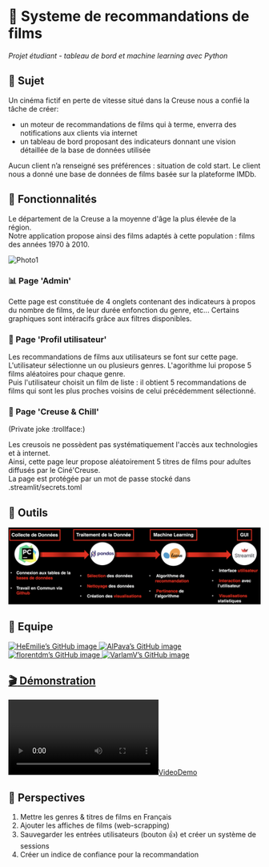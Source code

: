 # :movie_camera: Systeme de recommandations de films
*Projet étudiant - tableau de bord et machine learning avec Python*

## :beginner: Sujet
Un cinéma fictif en perte de vitesse situé dans la Creuse nous a confié la tâche de créer:
- un moteur de recommandations de films qui à terme, enverra des notifications aux clients via internet
- un tableau de bord proposant des indicateurs donnant une vision détaillée de la base de données utilisée

Aucun client n’a renseigné ses préférences : situation de cold start.
Le client nous a donné une base de données de films basée sur la plateforme IMDb.

## :dart: Fonctionnalités

Le département de la Creuse a la moyenne d'âge la plus élevée de la région.  
Notre application propose ainsi des films adaptés à cette population : films des années 1970 à 2010.

![Photo1](https://github.com/AlPava/Systeme-de-recommandations-de-films/blob/b05f0506deb5b4732c70d4904c52e062395a5b8f/Photos/Page%20d'Accueil.png)

### :bar_chart: Page 'Admin'

Cette page est constituée de 4 onglets contenant des indicateurs à propos du nombre de films, de leur durée enfonction du genre, etc...
Certains graphiques sont intéracifs grâce aux filtres disponibles.

### :massage: Page 'Profil utilisateur'

Les recommandations de films aux utilisateurs se font sur cette page.  
L'utilisateur sélectionne un ou plusieurs genres. L'agorithme lui propose 5 films aléatoires pour chaque genre.  
Puis l'utilisateur choisit un film de liste : il obtient 5 recommandations de films qui sont les plus proches voisins de celui précédemment sélectionné.

### :underage: Page 'Creuse & Chill'

(Private joke :trollface:)

Les creusois ne possèdent pas systématiquement l'accès aux technologies et à internet.  
Ainsi, cette page leur propose aléatoirement 5 titres de films pour adultes diffusés par le Ciné'Creuse.  
La page est protégée par un mot de passe stocké dans .streamlit/secrets.toml

## :wrench: Outils

![Photo2](https://github.com/AlPava/Systeme-de-recommandations-de-films/blob/b05f0506deb5b4732c70d4904c52e062395a5b8f/Photos/Sche%CC%81ma%20de%20principe.png)

## :handshake: Equipe

<a href="https://github.com/HeEmilie" target="_blank" rel="noopener noreferrer"><img src="https://crd.so/i/HeEmilie?dark&removeLink" alt="HeEmilie’s GitHub image" width="400" height="208.5" />
<a href="https://github.com/AlPava" target="_blank" rel="noopener noreferrer"><img src="https://crd.so/i/AlPava?dark&removeLink" alt="AlPava’s GitHub image" width="400" height="208.5" />
<a href="https://github.com/florentdm" target="_blank" rel="noopener noreferrer"><img src="https://crd.so/i/florentdm?dark&removeLink" alt="florentdm’s GitHub image" width="400" height="208.5" />
<a href="https://github.com/VarlamV" target="_blank" rel="noopener noreferrer"><img src="https://crd.so/i/VarlamV?dark&removeLink" alt="VarlamV’s GitHub image" width="400" height="208.5" />

## :clapper: Démonstration

![VideoDemo](https://github.com/AlPava/Systeme-de-recommandations-de-films/blob/b05f0506deb5b4732c70d4904c52e062395a5b8f/Vide%CC%81o%20De%CC%81monstration/demo-streamlit.mp4)

## :rocket: Perspectives

1. Mettre les genres & titres de films en Français
2. Ajouter les affiches de films (web-scrapping)
3. Sauvegarder les entrées utilisateurs (bouton :+1:) et créer un système de sessions
4. Créer un indice de confiance pour la recommandation
